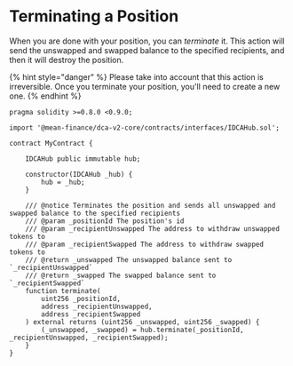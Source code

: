 # Terminating a Position

When you are done with your position, you can _terminate_ it. This action will send the unswapped and swapped balance to the specified recipients, and then it will destroy the position.

{% hint style="danger" %}
Please take into account that this action is irreversible. Once you terminate your position, you'll need to create a new one.
{% endhint %}

```solidity
pragma solidity >=0.8.0 <0.9.0;

import '@mean-finance/dca-v2-core/contracts/interfaces/IDCAHub.sol';

contract MyContract {

    IDCAHub public immutable hub;
    
    constructor(IDCAHub _hub) {
        hub = _hub;
    }
    
    /// @notice Terminates the position and sends all unswapped and swapped balance to the specified recipients    
    /// @param _positionId The position's id
    /// @param _recipientUnswapped The address to withdraw unswapped tokens to
    /// @param _recipientSwapped The address to withdraw swapped tokens to
    /// @return _unswapped The unswapped balance sent to `_recipientUnswapped`
    /// @return _swapped The swapped balance sent to `_recipientSwapped`
    function terminate(
        uint256 _positionId,
        address _recipientUnswapped,
        address _recipientSwapped
    ) external returns (uint256 _unswapped, uint256 _swapped) {
        (_unswapped, _swapped) = hub.terminate(_positionId, _recipientUnswapped, _recipientSwapped);
    }
}
```

